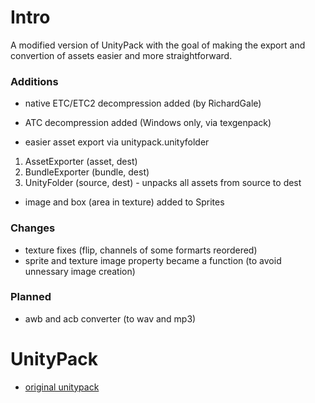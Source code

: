 # Intro
A modified version of UnityPack with the goal of making the export and convertion of assets easier and more straightforward.

### Additions
* native ETC/ETC2 decompression added (by RichardGale)
* ATC decompression added (Windows only, via texgenpack)

* easier asset export via unitypack.unityfolder
1. AssetExporter (asset, dest) 
2. BundleExporter (bundle, dest)
3. UnityFolder (source, dest) - unpacks all assets from source to dest

* image and box (area in texture) added to Sprites

### Changes
* texture fixes (flip, channels of some formarts reordered)
* sprite and texture image property became a function (to avoid unnessary image creation)

### Planned
* awb and acb converter (to wav and mp3)


# UnityPack
* [original unitypack](https://github.com/HearthSim/UnityPack)
